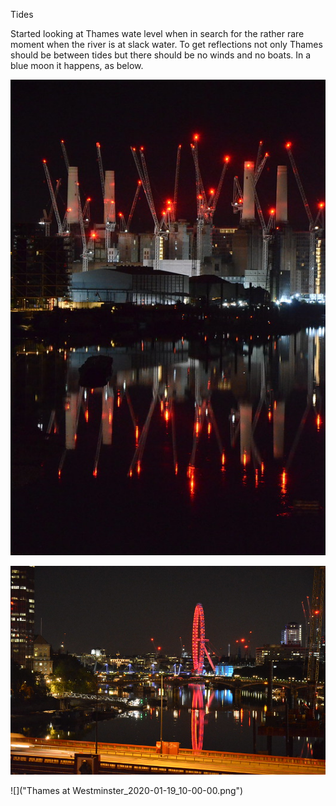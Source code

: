 Tides

Started looking at Thames wate level when in search for the rather rare moment when the river is at slack water.
To get reflections not only Thames should be between tides but there should be no winds and no boats.
In a blue moon it happens, as below.

![Battersea at slack water](Battersea_Slack_Water.jpg)

![London Eye at slack water](Slack_water_London_Eye.jpg)

![]("Thames at Westminster_2020-01-19_10-00-00.png")
